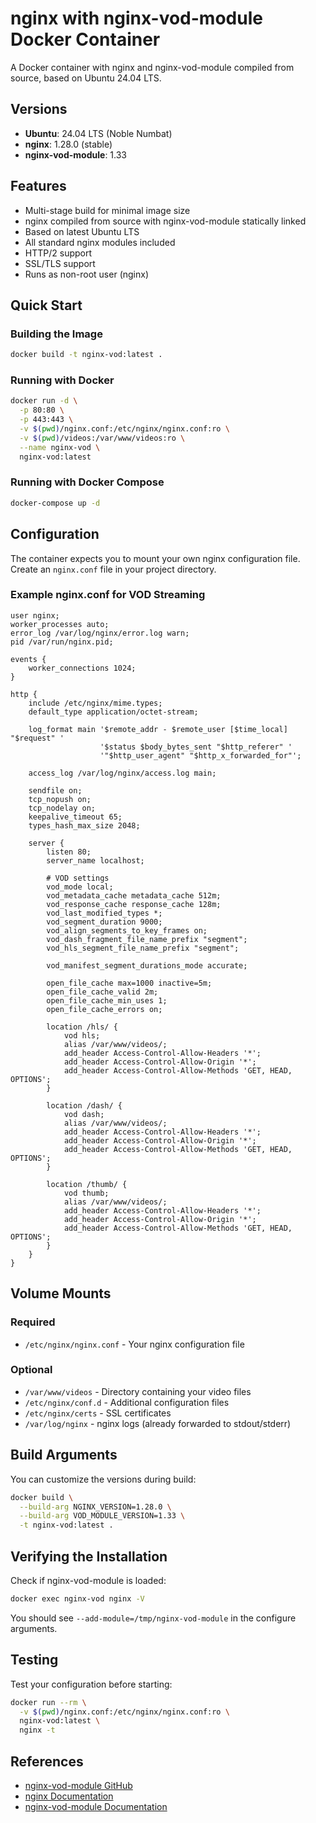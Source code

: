 # nginx with nginx-vod-module Docker Container

A Docker container with nginx and nginx-vod-module compiled from source, based on Ubuntu 24.04 LTS.

## Versions

- **Ubuntu**: 24.04 LTS (Noble Numbat)
- **nginx**: 1.28.0 (stable)
- **nginx-vod-module**: 1.33

## Features

- Multi-stage build for minimal image size
- nginx compiled from source with nginx-vod-module statically linked
- Based on latest Ubuntu LTS
- All standard nginx modules included
- HTTP/2 support
- SSL/TLS support
- Runs as non-root user (nginx)

## Quick Start

### Building the Image

```bash
docker build -t nginx-vod:latest .
```

### Running with Docker

```bash
docker run -d \
  -p 80:80 \
  -p 443:443 \
  -v $(pwd)/nginx.conf:/etc/nginx/nginx.conf:ro \
  -v $(pwd)/videos:/var/www/videos:ro \
  --name nginx-vod \
  nginx-vod:latest
```

### Running with Docker Compose

```bash
docker-compose up -d
```

## Configuration

The container expects you to mount your own nginx configuration file. Create an `nginx.conf` file in your project directory.

### Example nginx.conf for VOD Streaming

```nginx
user nginx;
worker_processes auto;
error_log /var/log/nginx/error.log warn;
pid /var/run/nginx.pid;

events {
    worker_connections 1024;
}

http {
    include /etc/nginx/mime.types;
    default_type application/octet-stream;

    log_format main '$remote_addr - $remote_user [$time_local] "$request" '
                    '$status $body_bytes_sent "$http_referer" '
                    '"$http_user_agent" "$http_x_forwarded_for"';

    access_log /var/log/nginx/access.log main;

    sendfile on;
    tcp_nopush on;
    tcp_nodelay on;
    keepalive_timeout 65;
    types_hash_max_size 2048;

    server {
        listen 80;
        server_name localhost;

        # VOD settings
        vod_mode local;
        vod_metadata_cache metadata_cache 512m;
        vod_response_cache response_cache 128m;
        vod_last_modified_types *;
        vod_segment_duration 9000;
        vod_align_segments_to_key_frames on;
        vod_dash_fragment_file_name_prefix "segment";
        vod_hls_segment_file_name_prefix "segment";

        vod_manifest_segment_durations_mode accurate;

        open_file_cache max=1000 inactive=5m;
        open_file_cache_valid 2m;
        open_file_cache_min_uses 1;
        open_file_cache_errors on;

        location /hls/ {
            vod hls;
            alias /var/www/videos/;
            add_header Access-Control-Allow-Headers '*';
            add_header Access-Control-Allow-Origin '*';
            add_header Access-Control-Allow-Methods 'GET, HEAD, OPTIONS';
        }

        location /dash/ {
            vod dash;
            alias /var/www/videos/;
            add_header Access-Control-Allow-Headers '*';
            add_header Access-Control-Allow-Origin '*';
            add_header Access-Control-Allow-Methods 'GET, HEAD, OPTIONS';
        }

        location /thumb/ {
            vod thumb;
            alias /var/www/videos/;
            add_header Access-Control-Allow-Headers '*';
            add_header Access-Control-Allow-Origin '*';
            add_header Access-Control-Allow-Methods 'GET, HEAD, OPTIONS';
        }
    }
}
```

## Volume Mounts

### Required

- `/etc/nginx/nginx.conf` - Your nginx configuration file

### Optional

- `/var/www/videos` - Directory containing your video files
- `/etc/nginx/conf.d` - Additional configuration files
- `/etc/nginx/certs` - SSL certificates
- `/var/log/nginx` - nginx logs (already forwarded to stdout/stderr)

## Build Arguments

You can customize the versions during build:

```bash
docker build \
  --build-arg NGINX_VERSION=1.28.0 \
  --build-arg VOD_MODULE_VERSION=1.33 \
  -t nginx-vod:latest .
```

## Verifying the Installation

Check if nginx-vod-module is loaded:

```bash
docker exec nginx-vod nginx -V
```

You should see `--add-module=/tmp/nginx-vod-module` in the configure arguments.

## Testing

Test your configuration before starting:

```bash
docker run --rm \
  -v $(pwd)/nginx.conf:/etc/nginx/nginx.conf:ro \
  nginx-vod:latest \
  nginx -t
```

## References

- [nginx-vod-module GitHub](https://github.com/kaltura/nginx-vod-module)
- [nginx Documentation](https://nginx.org/en/docs/)
- [nginx-vod-module Documentation](https://github.com/kaltura/nginx-vod-module/blob/master/README.md)
